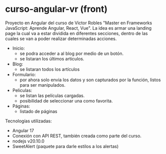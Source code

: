 # curso-angular-vr (front)

Proyecto en Angular del curso de Victor Robles "Master en Frameworks JavaScript: Aprende Angular, React, Vue".
La idea es armar una landing page la cual va a estar dividida en diferentes secciones, 
dentro de las cuales se van a poder realizar determinadas acciones.

* Inicio: 
    * se podra acceder a al blog por medio de un botón.
    * se listaran los últimos articulos.
* Blog: 
    * se listaran todos los artículos
* Formulario:
    * por ahora solo envia los datos y son capturados por la función, listos para ser manipulados.
* Peliculas: 
    * se listan las películas cargadas.
    * posibilidad de seleccionar una como favorita.
* Páginas:
    * listado de páginas

Tecnologías utilizadas:
* Angular 17
* Conexión con API REST, también creada como parte del curso. 
* nodejs v20.10.0
* SweetAlert (paquete para darle estilos a los alertas)

    

    
    
    

